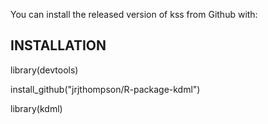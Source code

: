 You can install the released version of kss from Github with:

## INSTALLATION

library(devtools)

install_github("jrjthompson/R-package-kdml")

library(kdml)



